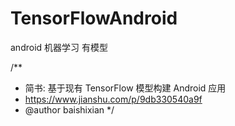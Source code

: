 # TensorFlowAndroid
android 机器学习 有模型

/**
 * 简书: 基于现有 TensorFlow 模型构建 Android 应用
 * https://www.jianshu.com/p/9db330540a9f
 * @author baishixian
 */
